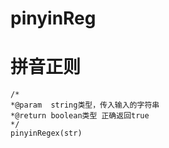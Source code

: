 # pinyinReg
# 拼音正则
```
/*
*@param  string类型，传入输入的字符串
*@return boolean类型 正确返回true
*/
pinyinRegex(str)
```
